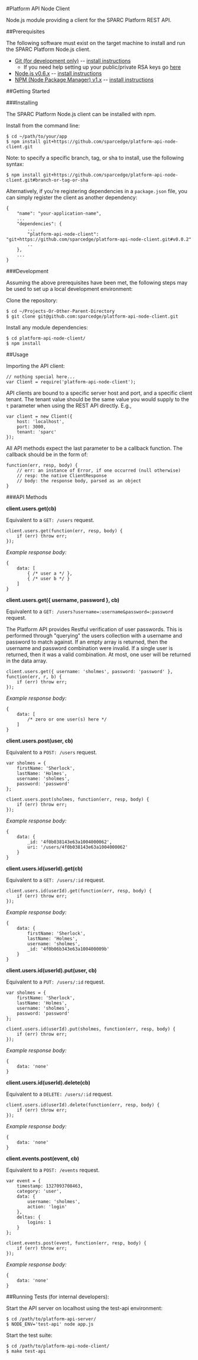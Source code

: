 #Platform API Node Client

Node.js module providing a client for the SPARC Platform REST API.

##Prerequisites

The following software must exist on the target machine to install and run the
SPARC Platform Node.js client.

* [Git (for development only)](http://git-scm.com/) -- [install instructions](http://book.git-scm.com/2_installing_git.html)
    * If you need help setting up your public/private RSA keys go [here](http://help.github.com/mac-set-up-git/)
* [Node.js v0.6.x](http://nodejs.org/) -- [install instructions](https://github.com/joyent/node/wiki/Installation)
* [NPM (Node Package Manager) v1.x](http://npmjs.org/) -- [install instructions](https://github.com/isaacs/npm)

##Getting Started

###Installing

The SPARC Platform Node.js client can be installed with npm.

Install from the command line:

    $ cd ~/path/to/your/app
    $ npm install git+https://github.com/sparcedge/platform-api-node-client.git

Note: to specify a specific branch, tag, or sha to install, use the following syntax:

    $ npm install git+https://github.com/sparcedge/platform-api-node-client.git#branch-or-tag-or-sha

Alternatively, if you're registering dependencies in a `package.json` file, you can simply register the client
as another dependency:

    {
        "name": "your-application-name",
        ...
        "dependencies": {
            ...
            "platform-api-node-client": "git+https://github.com/sparcedge/platform-api-node-client.git#v0.0.2"
            ..
        },
        ...
    }

###Development

Assuming the above prerequisites have been met, the following steps may be used 
to set up a local development environment:

Clone the repository:

    $ cd ~/Projects-Or-Other-Parent-Directory
    $ git clone git@github.com:sparcedge/platform-api-node-client.git

Install any module dependencies:

    $ cd platform-api-node-client/
    $ npm install


##Usage

Importing the API client:

    // nothing special here...
    var Client = require('platform-api-node-client');
    
API clients are bound to a specific server host and port, and a specific client tenant.  The tenant value should be
the same value you would supply to the `t` parameter when using the REST API directly.  E.g.,

    var client = new Client({
        host: 'localhost',
        port: 3000,
        tenant: 'sparc'
    });

All API methods expect the last parameter to be a callback function.  The callback should be in the form of:

    function(err, resp, body) {
        // err: an instance of Error, if one occurred (null otherwise)
        // resp: the native ClientResponse
        // body: the response body, parsed as an object
    }

###API Methods

**client.users.get(cb)**

Equivalent to a `GET: /users` request.

    client.users.get(function(err, resp, body) {
        if (err) throw err;
    });

*Example response body:*

    {
        data: [
            { /* user a */ },
            { /* user b */ }
        ]
    }
    
**client.users.get({ username, password }, cb)**

Equivalent to a `GET: /users?username=:username&password=:password` request.

The Platform API provides Restful verification of user passwords.  This is performed through "querying" the
users collection with a username and password to match against.  If an empty array is returned, then the username
and password combination were invalid.  If a single user is returned, then it was a valid combination.  At most,
one user will be returned in the data array.

    client.users.get({ username: 'sholmes', password: 'password' }, function(err, r, b) {
        if (err) throw err;
	});
    
*Example response body:*

    {
        data: [
            /* zero or one user(s) here */
        ]
    }

**client.users.post(user, cb)**

Equivalent to a `POST: /users` request.

    var sholmes = {
        firstName: 'Sherlock',
        lastName: 'Holmes',
        username: 'sholmes',
        password: 'password'
    };
    
    client.users.post(sholmes, function(err, resp, body) {
        if (err) throw err;
    });

*Example response body:*

    {
        data: {
            _id: '4f0b038143e63a1004000062',
            uri: '/users/4f0b038143e63a1004000062'
        }
    }

**client.users.id(userId).get(cb)**

Equivalent to a `GET: /users/:id` request.

    client.users.id(userId).get(function(err, resp, body) {
        if (err) throw err;
    });

*Example response body:*

    {
        data: {
            firstName: 'Sherlock',
            lastName: 'Holmes',
            username: 'sholmes',
            _id: '4f0b06b343e63a100400009b'
        }
    }
    
**client.users.id(userId).put(user, cb)**

Equivalent to a `PUT: /users/:id` request.

    var sholmes = {
        firstName: 'Sherlock',
        lastName: 'Holmes',
        username: 'sholmes',
        password: 'password'
    };
    
    client.users.id(userId).put(sholmes, function(err, resp, body) {
        if (err) throw err;
    });

*Example response body:*

    {
        data: 'none'
    }
    
**client.users.id(userId).delete(cb)**

Equivalent to a `DELETE: /users/:id` request.
    
    client.users.id(userId).delete(function(err, resp, body) {
        if (err) throw err;
    });

*Example response body:*

    {
        data: 'none'
    }

**client.events.post(event, cb)**

Equivalent to a `POST: /events` request.

    var event = {
        timestamp: 1327093708463,
        category: 'user',
        data: {
        	username: 'sholmes',
        	action: 'login'
        },
        deltas: {
        	logins: 1
        }
    };
    
    client.events.post(event, function(err, resp, body) {
        if (err) throw err;
    });

*Example response body:*

    {
        data: 'none'
    }


##Running Tests (for internal developers):

Start the API server on localhost using the test-api environment:

    $ cd /path/to/platform-api-server/
    $ NODE_ENV='test-api' node app.js

Start the test suite:

    $ cd /path/to/platform-api-node-client/
    $ make test-api
